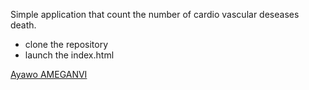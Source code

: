 Simple application that count the number of cardio vascular deseases death.

- clone the repository
- launch the index.html

 [ Ayawo AMEGANVI ](https://www.linkedin.com/in/ayawo-ameganvi-34b792a8/)
